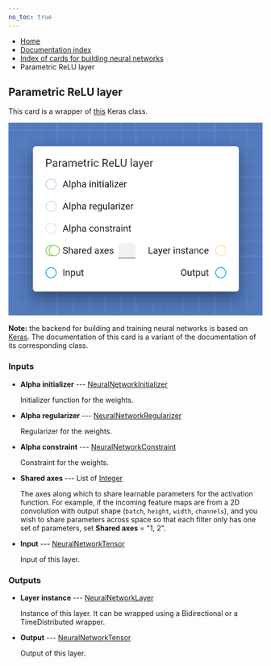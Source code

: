 ```yaml
---
no_toc: true
---
```


<ul class="breadcrumb">
    <li><a href="">Home</a></li>
    <li><a href="documentation">Documentation index</a></li>
    <li><a href="neural_network_cards/">Index of cards for building neural networks</a></li>
    <li>Parametric ReLU layer</li>
</ul>

## Parametric ReLU layer

This card is a wrapper of [this](https://keras.io/api/layers/activation_layers/prelu/) Keras class.

!["Parametric ReLU layer" card](assets/img/neural_network_cards/layer_PReLU.png)

**Note:** the backend for building and training neural networks is based on [Keras](https://keras.io/). The documentation of this card is a variant of the documentation of its corresponding class.


### Inputs


* **Alpha initializer** --- [NeuralNetworkInitializer](types/NeuralNetworkInitializer)

  Initializer function for the weights.

* **Alpha regularizer** --- [NeuralNetworkRegularizer](types/NeuralNetworkRegularizer)

  Regularizer for the weights.

* **Alpha constraint** --- [NeuralNetworkConstraint](types/NeuralNetworkConstraint)

  Constraint for the weights.

* **Shared axes** --- List of [Integer](types/Integer)

  The axes along which to share learnable parameters for the activation function. For example, if the incoming feature maps are from a 2D convolution with output shape (`batch`, `height`, `width`, `channels`), and you wish to share parameters across space so that each filter only has one set of parameters, set **Shared axes** = "1, 2".

* **Input** --- [NeuralNetworkTensor](types/NeuralNetworkTensor)

  Input of this layer.





### Outputs


* **Layer instance** --- [NeuralNetworkLayer](types/NeuralNetworkLayer)

  Instance of this layer. It can be wrapped using a Bidirectional or a TimeDistributed wrapper.

* **Output** --- [NeuralNetworkTensor](types/NeuralNetworkTensor)

  Output of this layer.




